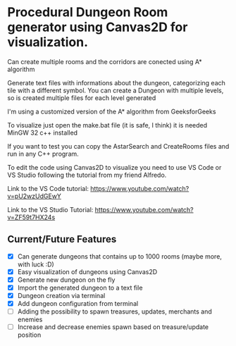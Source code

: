 # Procedural Dungeon Room generator using Canvas2D for visualization.

Can create multiple rooms and the corridors are conected using A* algorithm

Generate text files with informations about the dungeon, categorizing each tile with a different symbol. You can create a Dungeon with multiple levels, so is created multiple files for each level generated

I'm using a customized version of the A* algorithm from GeeksforGeeks

To visualize just open the make.bat file (it is safe, I think) it is needed MinGW 32 c++ installed

If you want to test you can copy the AstarSearch and CreateRooms files and run in any C++ program.

To edit the code using Canvas2D to visualize you need to use VS Code or VS Studio following the tutorial from my friend Alfredo.

Link to the VS Code tutorial: https://www.youtube.com/watch?v=pU2wzUdGEwY

Link to the VS Studio Tutorial: https://www.youtube.com/watch?v=ZF59t7HX24s

## Current/Future Features

- [x]  Can generate dungeons that contains up to 1000 rooms (maybe more, with luck :D)
- [x]  Easy visualization of dungeons using Canvas2D
- [x]  Generate new dungeon on the fly
- [x]  Import the generated dungeon to a text file
- [x]  Dungeon creation via terminal  
- [x]  Add dungeon configuration from terminal
- [ ]  Adding the possibility to spawn treasures, updates, merchants and enemies
- [ ]  Increase and decrease enemies spawn based on treasure/update position
